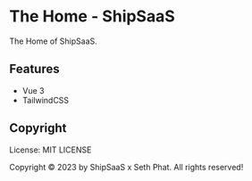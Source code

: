 # The Home - ShipSaaS

The Home of ShipSaaS.

## Features

- Vue 3
- TailwindCSS

## Copyright

License: MIT LICENSE

Copyright ©️ 2023 by ShipSaaS x Seth Phat. All rights reserved!